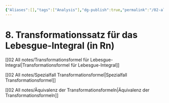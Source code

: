```yaml
---
{"Aliases":[],"tags":["Analysis"],"dg-publish":true,"permalink":"/02-all-notes/8-transformationssatz-fuer-das-lebesgue-integral-in-rn/","dgHomeLink":true,"dgPassFrontmatter":true}
---
```


# 8. Transformationssatz für das Lebesgue-Integral (in Rn)
[[02 All notes/Transformationsformel für Lebesgue-Integral|Transformationsformel für Lebesgue-Integral]]

[[02 All notes/Spezialfall Transformationsformel|Spezialfall Transformationsformel]]

[[02 All notes/Äquivalenz der Transformationsformeln|Äquivalenz der Transformationsformeln]]
